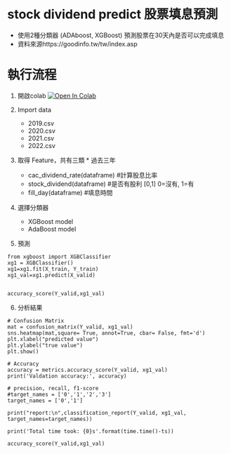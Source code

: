 # stock dividend predict 股票填息預測

 
   - 使用2種分類器 (ADAboost, XGBoost) 預測股票在30天內是否可以完成填息  
   - 資料來源https://goodinfo.tw/tw/index.asp
     
# 執行流程
1. 開啟colab [![Open In Colab](https://colab.research.google.com/assets/colab-badge.svg)](https://colab.research.google.com/drive/1l6B7ddo04UVVsFEqxMm4bXFOHaqUAGTe#scrollTo=dzPjAPJQ5qSY)
2. Import data  
    - 2019.csv  
    - 2020.csv  
    - 2021.csv
    - 2022.csv
3. 取得 Feature，共有三類 * 過去三年
    - cac_dividend_rate(dataframe) #計算股息比率
    - stock_dividend(dataframe) #是否有股利 [0,1] 0=沒有, 1=有
    - fill_day(dataframe)      #填息時間
      
4. 選擇分類器
    - XGBoost model
    - AdaBoost model

5. 預測  
  ```shell
from xgboost import XGBClassifier
xg1 = XGBClassifier()
xg1=xg1.fit(X_train, Y_train)
xg1_val=xg1.predict(X_valid)


accuracy_score(Y_valid,xg1_val)
```

6. 分析結果
  ```shell
# Confusion Matrix
mat = confusion_matrix(Y_valid, xg1_val)
sns.heatmap(mat,square= True, annot=True, cbar= False, fmt='d')
plt.xlabel("predicted value")
plt.ylabel("true value")
plt.show()

# Accuracy
accuracy = metrics.accuracy_score(Y_valid, xg1_val)
print('Valdation accuracy:', accuracy)

# precision, recall, f1-score
#target_names = ['0','1','2','3']
target_names = ['0','1']

print("report:\n",classification_report(Y_valid, xg1_val, target_names=target_names))

print('Total time took: {0}s'.format(time.time()-ts))

accuracy_score(Y_valid,xg1_val)
```
